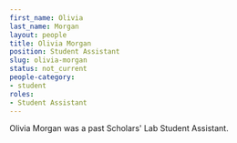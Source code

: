 ```yaml
---
first_name: Olivia
last_name: Morgan
layout: people
title: Olivia Morgan
position: Student Assistant
slug: olivia-morgan
status: not_current
people-category:
- student
roles:
- Student Assistant
---
```

Olivia Morgan was a past Scholars' Lab Student Assistant.

